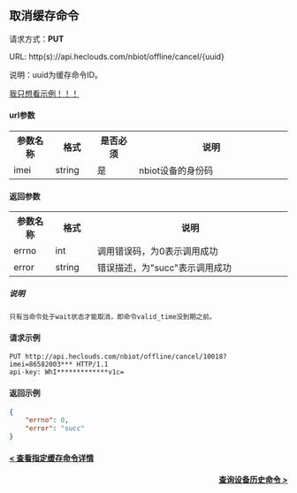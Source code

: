 ﻿取消缓存命令
---
请求方式：**PUT**

URL: http(s)://api.heclouds.com/nbiot/offline/cancel/{uuid}

说明：uuid为缓存命令ID。

[我只想看示例！！！](#1)

#### url参数

<table>
<tr><th width="15%">参数名称</th><th width="15%">格式</th><th width="15%">是否必须</th><th>说明</th></tr>
<tr><td>imei</td><td>string</td><td>是</td><td>nbiot设备的身份码</td></tr>
</table>

#### 返回参数

<table>
<tr><th width="15%">参数名称</th><th width="15%">格式</th><th width="70%">说明</th></tr>
<tr><td>errno</td><td>int</td><td>调用错误码，为0表示调用成功</td></tr>
<tr><td>error</td><td> string</td><td>错误描述，为"succ"表示调用成功</td></tr>
</table>

##### 说明
```
只有当命令处于wait状态才能取消，即命令valid_time没到期之前。
```

<h4 id="1">请求示例</h4>

```text
PUT http://api.heclouds.com/nbiot/offline/cancel/10018?imei=86582003*** HTTP/1.1
api-key: WhI*************v1c=

```

#### 返回示例
```json
{
	"errno": 0,
	"error": "succ"
}
```

#### [< 查看指定缓存命令详情](/book/application-develop/list/13check-spe-cache-comm-detail.md)
#### [<div style="text-align: right">查询设备历史命令 ></div>](/book/application-develop/list/30query-dev-history-comm.md)